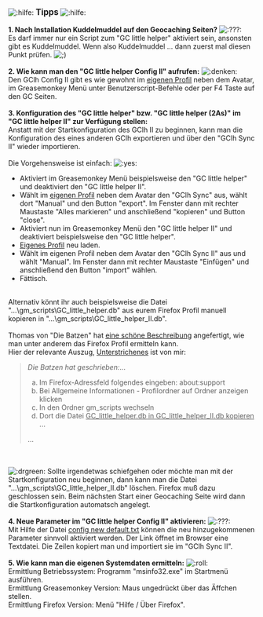 
<div class="content"><img class="smilies" src="./images/smilies/icon_help.gif" alt=":hilfe:" title="hilfe"> <strong><span style="font-size: 120%; line-height: normal">Tipps</span></strong> <img class="smilies" src="./images/smilies/icon_help.gif" alt=":hilfe:" title="hilfe"><br>  <br><strong>1. Nach Installation Kuddelmuddel auf den Geocaching Seiten?</strong>  <img class="smilies" src="./images/smilies/icon_confused.gif" alt=":???:" title="grübel"> <br>Es darf immer nur ein Script zum "GC little helper" aktiviert sein, ansonsten gibt es Kuddelmuddel. Wenn also Kuddelmuddel ... dann zuerst mal diesen Punkt prüfen. <img class="smilies" src="./images/smilies/icon_wink.gif" alt=";)" title="zwinkern"> <br><br><strong>2. Wie kann man den "GC little helper Config II" aufrufen:</strong> <img class="smilies" src="./images/smilies/icon_denker.gif" alt=":denken:" title="nachdenken"> <br>Den GClh Config II gibt es wie gewohnt im <a href="http://www.geocaching.com/my/" class="postlink"><span style="text-decoration: underline">eigenen Profil</span></a> neben dem Avatar, im Greasemonkey Menü unter Benutzerscript-Befehle oder per F4 Taste auf den GC Seiten. <br><br><strong>3. Konfiguration des "GC little helper" bzw. "GC little helper (2As)" im "GC little helper II" zur Verfügung stellen:</strong><br>Anstatt mit der Startkonfiguration des GClh II zu beginnen, kann man die Konfiguration des eines anderen GClh exportieren und über den "GClh Sync II" wieder importieren.<br><br>Die Vorgehensweise ist einfach: <img class="smilies" src="./images/smilies/icon_yes.gif" alt=":yes:" title="yes"><br><ul><li>Aktiviert im Greasemonkey Menü beispielsweise den "GC little helper" und deaktiviert den "GC little helper II".</li><li>Wählt im <a href="http://www.geocaching.com/my/" class="postlink"><span style="text-decoration: underline">eigenen Profil</span></a> neben dem Avatar den "GClh Sync" aus, wählt dort "Manual" und den Button "export". Im Fenster dann mit rechter Maustaste "Alles markieren" und anschließend "kopieren" und Button "close". </li><li>Aktiviert nun im Greasemonkey Menü den "GC little helper II" und deaktiviert beispielsweise den "GC little helper".</li><li><a href="http://www.geocaching.com/my/" class="postlink"><span style="text-decoration: underline">Eigenes Profil</span></a> neu laden.</li><li>Wählt im eigenen Profil neben dem Avatar den "GClh Sync II" aus und wählt "Manual". Im Fenster dann mit rechter Maustaste "Einfügen" und anschließend den Button "import" wählen.</li><li>Fättisch.</li></ul><br>Alternativ könnt ihr auch beispielsweise die Datei "...\gm_scripts\GC_little_helper.db" aus eurem Firefox Profil manuell kopieren in "...\gm_scripts\GC_little_helper_II.db". <br><br>Thomas von "Die Batzen" hat <a href="http://geoclub.de/forum/viewtopic.php?f=117&amp;t=78798&amp;start=30#p1259054" class="postlink"><span style="text-decoration: underline">eine schöne Beschreibung</span></a> angefertigt, wie man unter anderem das Firefox Profil ermitteln kann. <br>Hier der relevante Auszug, <span style="text-decoration: underline">Unterstrichenes</span> ist von mir:<br><blockquote><div><cite>Die Batzen hat geschrieben:</cite>...<br><ol style="list-style-type: lower-alpha"><li>Im Firefox-Adressfeld folgendes eingeben: about:support</li><li>Bei Allgemeine Informationen - Profilordner auf Ordner anzeigen klicken</li><li>In den Ordner gm_scripts wechseln</li><li>Dort die Datei <span style="text-decoration: underline">GC_little_helper.db in GC_little_helper_II.db kopieren</span> ...</li></ol>...</div></blockquote><br><br> <img class="smilies" src="./images/smilies/icon_drgreen.gif" alt=":drgreen:" title="dr. green"> Sollte irgendetwas schiefgehen oder möchte man mit der Startkonfiguration neu beginnen, dann kann man die Datei "...\gm_scripts\GC_little_helper_II.db" löschen. Firefox muß dazu geschlossen sein. Beim nächsten Start einer Geocaching Seite wird dann die Startkonfiguration automatsch angelegt. <br><br><strong>4. Neue Parameter im "GC little helper Config II" aktivieren:</strong>  <img class="smilies" src="./images/smilies/icon_confused.gif" alt=":???:" title="grübel"><br>Mit Hilfe der Datei <a href="http://raw.githubusercontent.com/2Abendsegler/GClh/master/config%20new%20default.txt" class="postlink"><span style="text-decoration: underline">config new default.txt</span></a> können die neu hinzugekommenen Parameter sinnvoll aktiviert werden. Der Link öffnet im Browser eine Textdatei. Die Zeilen kopiert man und importiert sie im "GClh Sync II".  <br><br><strong>5. Wie kann man die eigenen Systemdaten ermitteln:</strong> <img class="smilies" src="./images/smilies/icon_rolleyes.gif" alt=":roll:" title="augen rollen"> <br>Ermittlung Betriebssystem: Programm "msinfo32.exe" im Startmenü ausführen. <br>Ermittlung Greasemonkey Version: Maus ungedrückt über das Äffchen stellen.<br>Ermittlung Firefox Version: Menü "Hilfe / Über Firefox".</div>
